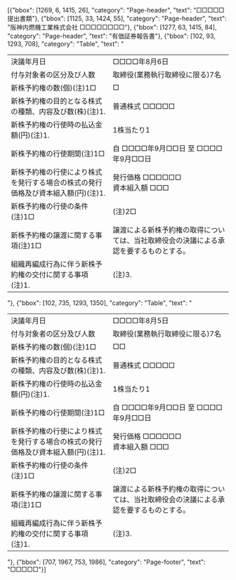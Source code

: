 [{"bbox": [1269, 6, 1415, 26], "category": "Page-header", "text": "□□□□□提出書類"}, {"bbox": [1125, 33, 1424, 55], "category": "Page-header", "text": "阪神内燃機工業株式会社 □□□□□□□□"}, {"bbox": [1277, 63, 1415, 84], "category": "Page-header", "text": "有価証券報告書"}, {"bbox": [102, 93, 1293, 708], "category": "Table", "text": "<table><tr><td>決議年月日</td><td>□□□□年8月6日</td></tr><tr><td>付与対象者の区分及び人数</td><td>取締役(業務執行取締役に限る)7名</td></tr><tr><td>新株予約権の数(個)(注)1□</td><td>□</td></tr><tr><td>新株予約権の目的となる株式の種類、内容及び数(株)(注)1.</td><td>普通株式 □□□□□</td></tr><tr><td>新株予約権の行使時の払込金額(円)(注)1.</td><td>1株当たり1</td></tr><tr><td>新株予約権の行使期間(注)1□</td><td>自 □□□□年9月□□日 至 □□□□年9月□□日</td></tr><tr><td>新株予約権の行使により株式を発行する場合の株式の発行価格及び資本組入額(円)(注)1.</td><td>発行価格 □□□□□□<br>資本組入額 □□□</td></tr><tr><td>新株予約権の行使の条件(注)1□</td><td>(注)2□</td></tr><tr><td>新株予約権の譲渡に関する事項(注)1□</td><td>譲渡による新株予約権の取得については、当社取締役会の決議による承認を要するものとする。</td></tr><tr><td>組織再編成行為に伴う新株予約権の交付に関する事項(注)1.</td><td>(注)3.</td></tr></table>"}, {"bbox": [102, 735, 1293, 1350], "category": "Table", "text": "<table><tr><td>決議年月日</td><td>□□□□年8月5日</td></tr><tr><td>付与対象者の区分及び人数</td><td>取締役(業務執行取締役に限る)7名</td></tr><tr><td>新株予約権の数(個)(注)1□</td><td>□□</td></tr><tr><td>新株予約権の目的となる株式の種類、内容及び数(株)(注)1.</td><td>普通株式 □□□□□</td></tr><tr><td>新株予約権の行使時の払込金額(円)(注)1.</td><td>1株当たり1</td></tr><tr><td>新株予約権の行使期間(注)1□</td><td>自 □□□□年9月□□日 至 □□□□年9月□□日</td></tr><tr><td>新株予約権の行使により株式を発行する場合の株式の発行価格及び資本組入額(円)(注)1.</td><td>発行価格 □□□□□□<br>資本組入額 □□□</td></tr><tr><td>新株予約権の行使の条件(注)1□</td><td>(注)2□</td></tr><tr><td>新株予約権の譲渡に関する事項(注)1□</td><td>譲渡による新株予約権の取得については、当社取締役会の決議による承認を要するものとする。</td></tr><tr><td>組織再編成行為に伴う新株予約権の交付に関する事項(注)1.</td><td>(注)3.</td></tr></table>"}, {"bbox": [707, 1967, 753, 1986], "category": "Page-footer", "text": "□□□□□"}]